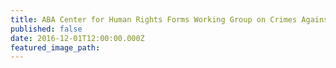 ```yaml
---
title: ABA Center for Human Rights Forms Working Group on Crimes Against Humanity
published: false
date: 2016-12-01T12:00:00.000Z
featured_image_path:
---
```

